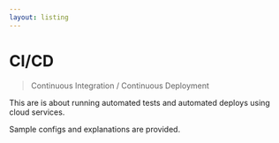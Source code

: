 ```yaml
---
layout: listing
---
```

# CI/CD
> Continuous Integration / Continuous Deployment

This are is about running automated tests and automated deploys using cloud services.

Sample configs and explanations are provided.
